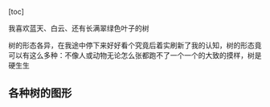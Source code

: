 [toc]

我喜欢蓝天、白云、还有长满翠绿色叶子的树

树的形态各异，在我途中停下来好好看个究竟后着实刷新了我的认知，树的形态竟可以有这么多种：不像人或动物无论怎么张都跑不了一个一个的大致的摸样，树是硬生生

## 各种树的图形